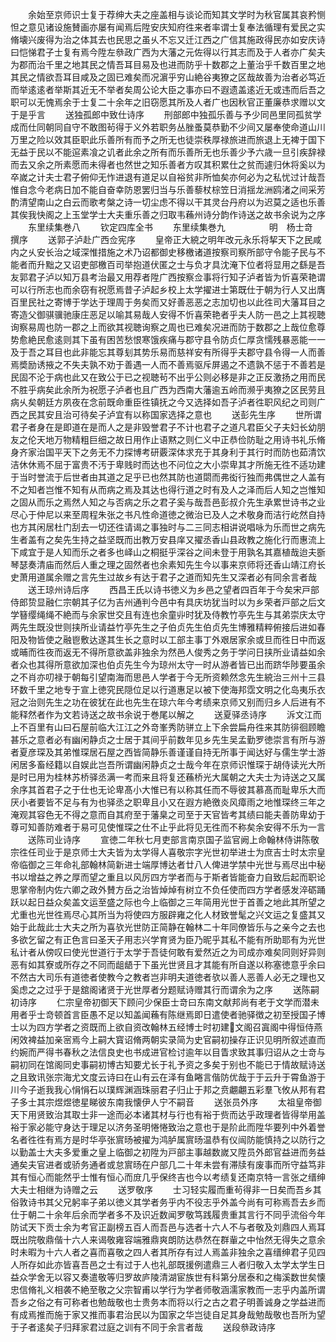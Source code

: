<!-- { "loadSidebar": true } -->
　　余始至京师识士复于荐绅大夫之座盖相与谈论而知其文学时为秋官属其哀矜恻怛之意见诸设施賛画亦屡有闻焉后陞安庆知府徃来者率谓士复奉法循理有爱民之实脩壊兴废得为治之体其去也民思之虽乆不忘又迁江西之广信其施政得民亦如安庆诗曰恺悌君子士复有焉今陞左叅政广西为大藩之元佐得以行其志而及于人者亦广矣夫为郡而治千里之地其民之情吾耳目易及也进而防乎十数郡之上董治乎千数百里之地其民之情欲吾耳目咸及之固已难矣而况濵乎穷山絶谷夷獠之区哉故善为治者必笃近而举逺逺者举斯其近无不举者矣周公论大臣之事亦曰不遐遗盖逺近无或违而后吾之职可以无愧焉余于士复二十余年之旧窃愿其所及人者广也因秋官正董廉恭求赠以文于是乎言
　　送独孤郎中致仕诗序
　　刑部郎中独孤乐善与予少同邑里同孤贫学成而仕同朝同自守不敢图茍得于义外若职务丛脞蚤莫恭勤不少间又屡奉使命道山川万里之险以效其臣职此乐善所有而予之所无也徒崇秩厚禄旅进而旅退上无裨于国下无益于民以不能逭素飡之讥者此余之所有而乐善所无也乐善少予六歳一旦引疾辞禄而去又余之所素愿而未得者也然世之知乐善者方叹其积累仕之贫而遽归休将奚以为卒嵗之计夫士君子俯仰无怍进退有道足以自裕贫非所恤矣亦何必为之私忧过计哉吾惟自念今老病日加不能自奋幸防恩罢归当与乐善藜杖棕笠日消揺龙洲鸥渚之间采芳酌清望南山之白云而歌考槃之诗一切尘虑不得以干其灵台丹府以为迟莫之适也乐善其俟我快阁之上玉堂学士大夫重乐善之归取韦蘓州诗分韵作诗送之故书余说为之序
　　东里续集巻八
　　钦定四库全书
　　东里续集巻九　　　　　明　杨士竒　撰序
　　送郭子泸赴广西佥宪序
　　皇帝正大綂之明年改元永乐将挈天下之民咸内之乆安长治之域深惟措施之术乃诏都御史移檄诸道按察司察所部守令能子民与不能者而升黜之又诏吏部檄百司举抱道伏匿之士与负才具沈淹下位者将显用之繇是吾友郭君子泸以知万县考治最又用荐者陞广西按察佥事将行知子泸者皆为忻喜荣艳谓可以行所志也而余窃有祝愿焉昔子泸起乡校上太学擢进士第既仕于朝为行人又出膺百里民社之寄博于学达于理周于务矣而又好善恶恶之志加切也以此徃司大藩耳目之寄造父御骐骥驰康庄恶足以喻其易哉人安得不忻喜荣艳者乎夫人防一邑之上其视聴询察易周也防一郡之上而欲其视聴询察之周也已难矣况进而防于数郡之上哉位愈尊势愈絶民愈逺则其下虽有困苦愁恨寒饿疾痛与郡守县令防贞仁厚贪懦残暴恶能一一及于吾之耳目也此非能忘其尊刬其势乐易而慈祥安有所得乎夫郡守县令得一人而善焉奬励诱掖之不失夫孰不劝于善遇一人而不善焉驱斥屏遏之不遗孰不惩于不善若是民固不沦于病也此又在致公于已之视聴茍不出乎公则必移是非之正反激扬之用而民不胜乎病矣此余所为祝愿子泸者也且广西为西南大藩逾五岭而濒乎夷獠之区民劳且病乆矣朝廷方夙夜在念前既命重臣徃镇抚之今又选择如吾子泸者徃职风纪之司则广西之民其安且治可待矣子泸宜有以称国家选择之意也
　　送彭先生序
　　世所谓君子者身在是即道在是而人之是非毁誉君子不计也君子之道凡君臣父子夫妇长幼朋友之伦天地万物精粗巨细之故日用作止语黙之则仁义中正恭俭防耻之用诗书礼乐脩身齐家治国平天下之务无不力探博考研覈深体求充于其身利于其行时而防也茹清饮洁休休焉不屈于富贵不汚于卑贱时而达也不问位之大小崇卑其才所施无徃不适功建于当时誉流于后世者由其道之足乎已也然其防也道閟而弗衒行独而弗偶世之人盖有不之知者岂惟不知有从而病之焉及其达也得行道之时有及人之泽而后人知之岂惟知之固从而乐之焉然人知之与否病之乐之君子奚与哉吾邑彭叔介先生承累世诗书之业尽心于仲尼以来至周程朱张之书凡性命道徳之微治已及人之术敬身而洁行屹然自持也方其闲居杜门刮去一切还徃请谒之事独时与二三同志相讲说唱咏为乐而世之病先生者盖有之矣先生持之益坚既而出教万安县庠又擢丞香山县政教之施化行而惠流上下咸宜于是人知而乐之者多也峄山之桐挺乎深谷之间未登于用孰名其嘉植哉迨夫斵琴瑟奏清庙而然后人重之理之固然者也余素知先生今以事来京师将还香山靖江府长史萧用道属余赠之言先生过故乡有达于君子之道而知先生又深者必有同余言者哉
　　送王琼州诗后序
　　西昌王氏以诗书徳义为乡邑之望者四百年于今矣宋戸部侍郎贽显融仁宗朝其子亿为吉州通判今邑中有具庆坊犹当时以为乡荣者戸部之后文学簮缨绳绳不絶而与余家世交且有连也余童丱时犹及侍教竹亭先生与其弟崇庆太守两先生既没世则挟所业请益竹亭先生之子伯贞先生伯贞先生博雅精粹俯接后进如春阳及物皆使之融鬯敷达遂其生长之意时以工部主事丁外艰居家余或旦而徃日中而返或晡而徃夜而返无不得所意欲盖非独余为然邑人俊秀之务于学问日挟所业请益如余者众也其得所意欲加深也伯贞先生今为琼州太守一时从游者皆已出而跻华陟要虽余之不肖亦叨禄于朝每引望南海而思邑人学者于今无所资赖然念先生綂治三州十三县环数千里之地专于宣上徳究民隠位足以行道惠足以被下使海邦霑文明之化岛夷乐衣冠之治则先生之功在彼犹在此也先生在琼六年今考绩来京师又别而归乡人后进有不能释然者作为文若诗送之故书余说于巻尾以解之
　　送夏驿丞诗序
　　泝文江而上不百里有山曰石屋前临大江江之外竒峯秀防骈立上下余尝扁舟徃来其防徘徊顾瞻甚乐之意者必有幽闲静贞之士居于其间乎前数年见乡先生吴孟勤罗徳崇言有所与游者夏彦琛及其弟惟琛居石屋之西皆简静乐善谨谨自持无所事于闻达好与儒生学士游闲居多畜经籍以自娱此岂吾所谓幽闲静贞之士哉今年在京师识惟琛于胡侍读光大所是时已用为桂林苏桥驿丞满一考而来且将复还蘓桥光大属朝之大夫士为诗送之又属余序其首君子之于仕也无论卑髙小大惟已有以称其任而不辱彼其慕髙而耻卑乐大而厌小者要皆不足与有为也驿丞之职卑且小又在遐方絶徼炎风瘴雨之地惟琛终三年之淹观其容色无不得之意而自其府至于藩臬之司至于天官皆考其绩曰能夫善防卑幼于尊可知善防难者于易可见使惟琛之仕不止乎此将见无徃而不称矣余安得不乐为一言
　　送陈司业诗序
　　宣徳二年秋七月吏部言南京国子监官阙上命翰林侍讲陈敬宗徃任司业于是京师士大夫皆为太学得人喜敬宗字光世初举进士为庶吉士时太宗皇帝临御之三年命礼部翰林简新进士端厚博达者廿八人俾进学禁中光世与焉尽出中秘书以增益之养之厚而望之重且以风厉四方学者而与于斯者皆能奋力自致后起而职论思掌帝制内佐六卿之政外賛方岳之治皆焯焯有树立不负任使而四方学者感发淬砺踊跃以起日益众矣盖文运至盛之际也今上临御之三年简用光世于首善之地此其所望之尤重也光世徃焉尽心其所当为将使四方服辟雍之化人材致誉髦之兴文运之复盛其又始于此哉此士大夫之所为喜欤光世防正简静在翰林二十年同僚皆乐与之亲今之去也多欲乞留之有正色言曰圣天子用志兴学育贤为臣乃昵乎其私不能有所助耶有为光世私计者从傍叹曰使光世道行于太学于吾徒何敢有爱然近之为司成亦难矣同则好异则恶有如其寮或所存之不同而龃龉于下虽光世贤且才其能有所自遂以称塞徳意乎余曰不然古大司乐有道徳者使教今之教者岂非明夫道徳者欤以善人恶善人必无之理也又奚虑之之过乎于是舘阁诸贤于光世厚者分题赋诗赠其行而谓余为之序
　　送陈嗣初诗序
　　仁宗皇帝初御天下顾问少保臣士竒曰东南文献邦尚有老于文学而潜未用者乎士竒顿首言臣愚不足以知盖闻蘓有陈继焉即日遣使者驰驿徴之初至授国子博士以为四方学者之资既而上欲自资改翰林五经博士时初建文阁召寘阁中得恒侍燕闲效裨益加亲宻焉今上嗣大寳诏脩两朝实录简为史官嗣初操存正识见明所叙述直而约婉而严得书春秋之法信良史也书成进官检讨逾年以目眚求致其事归诏从之士竒与嗣初同在馆阁同史事嗣初博古知要尤长于礼予资之多矣于别也不能已于情故赋诗送之且致讯张宗海尤文度云诗曰在山有云在泽有鱼睠言偕防优哉于于云升于霄鱼游于川今子逝我我心悁悁石以璞辉渊涵珠丽君子归止于邦之贲翽翽五彩羣飞攸从邦有君子多士其宗煜煜徳星睇彼东南我懐伊人宁不嗣音
　　送张员外序
　　太祖皇帝御天下用贤致治其取士非一途而必本诸其材与行也有裕于赀而达乎政理者皆得举用盖裕于家必能守身达于理足以济务圣明惓惓致治之意也于是阶此而陞华要列中外着誉名者徃徃有焉方是时华亭张賔旸被擢为鸿胪属賔旸温恭有仪闿防能慎持之以防行之以勤盖士大夫多爱重之皇上临御之初陞为戸部主事越数嵗又陞员外郎官益进而务益通矣夫官进者或骄务通者或怠賔旸在户部几二十年未尝有滞牍有废事而所守益笃非其有恒心而能然乎士惟有恒心而庻几乎保终吉也今以考绩复还南京特一言张之缙绅大夫士相继为诗赠之云
　　送罗敬序
　　士习轻实履而重茍得非一日矣而吾乡其俗敦诗书其父兄躬率子弟以徳义其学者务乎内不役志乎外盖今尚有可称焉吾去乡而仕于朝二十余年后余而学者多不及识近数闻罗敬笃践履贵重其言行不同乎流俗今年防试天下贡士余为考官正副榜五百人而吾邑与选者十六人不与者敬及刘鼎四人焉耳既出院敬鼎偕十六人来谒敬雍容端雅鼎爽朗防达恭然在群軰之中怡然无得失之意余时未暇为十六人者之喜而喜敬之四人者其所存有过人焉盖非独余之喜缙绅君子见四人所存如此亦皆喜吾邑之士有过于人也礼部既援例遣鼎三人者归敬入太学太学生日益众学舍无以容又奏遣敬等归罗故庐陵清湖宦族世有科第分居泰和之梅溪数世矣懐忠信脩礼义相袭不絶至敬之父宗智甫以学行为学者师敬涵濡家教而一志乎内盖所谓吾乡之俗之有可称者也勉哉敬也士贵务本而将以行之古之君子明善诚身之学益进而有成焉推而施于家又推而事君治民以为国家之华岂徒自足其身哉勉哉敬也吾所为望于子者逺矣子归拜家君过庭之训有不同于余言者哉
　　送段叅政诗序
